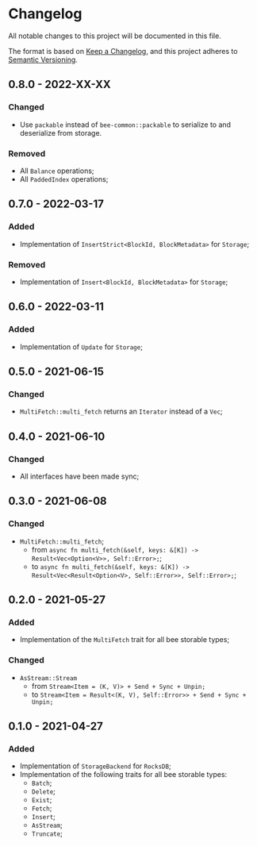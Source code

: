 # Changelog

All notable changes to this project will be documented in this file.

The format is based on [Keep a Changelog](https://keepachangelog.com/en/1.0.0/),
and this project adheres to [Semantic Versioning](https://semver.org/spec/v2.0.0.html).

<!-- ## Unreleased - YYYY-MM-DD

### Added

### Changed

### Deprecated

### Removed

### Fixed

### Security -->

## 0.8.0 - 2022-XX-XX

### Changed

- Use `packable` instead of `bee-common::packable` to serialize to and deserialize from storage.

### Removed

- All `Balance` operations;
- All `PaddedIndex` operations;

## 0.7.0 - 2022-03-17

### Added

- Implementation of `InsertStrict<BlockId, BlockMetadata>` for `Storage`;

### Removed

- Implementation of `Insert<BlockId, BlockMetadata>` for `Storage`;

## 0.6.0 - 2022-03-11

### Added

- Implementation of `Update` for `Storage`;

## 0.5.0 - 2021-06-15

### Changed

- `MultiFetch::multi_fetch` returns an `Iterator` instead of a `Vec`;

## 0.4.0 - 2021-06-10

### Changed

- All interfaces have been made sync;

## 0.3.0 - 2021-06-08

### Changed

- `MultiFetch::multi_fetch`;
  - from `async fn multi_fetch(&self, keys: &[K]) -> Result<Vec<Option<V>>, Self::Error>;`;
  - to `async fn multi_fetch(&self, keys: &[K]) -> Result<Vec<Result<Option<V>, Self::Error>>, Self::Error>;`;

## 0.2.0 - 2021-05-27

### Added

- Implementation of the `MultiFetch` trait for all bee storable types;

### Changed

- `AsStream::Stream`
  - from  `Stream<Item = (K, V)> + Send + Sync + Unpin;`
  - to    `Stream<Item = Result<(K, V), Self::Error>> + Send + Sync + Unpin;`

## 0.1.0 - 2021-04-27

### Added

- Implementation of `StorageBackend` for `RocksDB`;
- Implementation of the following traits for all bee storable types:
  - `Batch`;
  - `Delete`;
  - `Exist`;
  - `Fetch`;
  - `Insert`;
  - `AsStream`;
  - `Truncate`;
